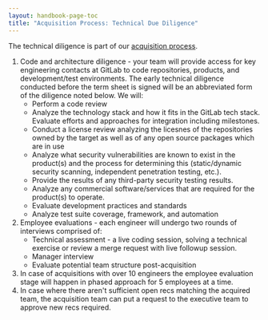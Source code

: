 ```yaml
---
layout: handbook-page-toc
title: "Acquisition Process: Technical Due Diligence"
---
```


The technical diligence is part of our [acquisition process](/handbook/acquisitions/acquisition-process/).

1. Code and architecture diligence - your team will provide access for key engineering contacts at GitLab to code repositories, products, and development/test environments. The early technical diligence conducted before the term sheet is signed will be an abbreviated form of the diligence noted below. We will:
    - Perform a code review
    - Analyze the technology stack and how it fits in the GitLab tech stack.  Evaluate efforts and approaches for integration including milestones.
    - Conduct a license review analyzing the licesnes of the repositories owned by the target as well as of any open source packages which are in use
    - Analyze what security vulnerabilities are known to exist in the product(s) and the process for determining this (static/dynamic security scanning, independent penetration testing, etc.).
    - Provide the results of any third-party security testing results.
    - Analyze any commercial software/services that are required for the product(s) to operate.
    - Evaluate development practices and standards
    - Analyze test suite coverage, framework, and automation
1. Employee evaluations - each engineer will undergo two rounds of interviews comprised of:
    - Technical assessment - a live coding session, solving a technical exercise or review a merge request with live followup session.
    - Manager interview
    - Evaluate potential team structure post-acquisition
1. In case of acquisitions with over 10 engineers the employee evaluation stage will happen in phased approach for 5 employees at a time.
1. In case where there aren't sufficient open recs matching the acquired team, the acquisition team can put a request to the executive team to approve new recs required.
